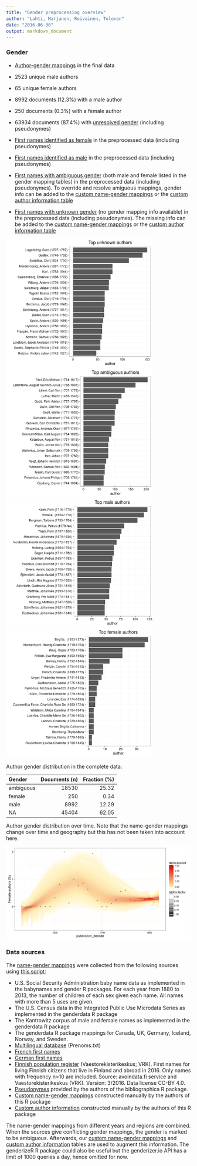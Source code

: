 ```yaml
---
title: "Gender preprocessing overview"
author: "Lahti, Marjanen, Roivainen, Tolonen"
date: "2016-06-30"
output: markdown_document
---
```


### Gender

 * [Author-gender mappings](output.tables/author_accepted.csv) in the final data

 * 2523 unique male authors
 
 * 65 unique female authors
 
 * 8992 documents (12.3%) with a male author
 
 * 250 documents (0.3%) with a female author
 
 * 63934 documents (87.4%) with [unresolved gender](output.tables/author_gender_discarded.csv) (including pseudonymes)

 * [First names identified as female](output.tables/gender_female.csv) in the preprocessed data (including pseudonymes)

 * [First names identified as male](output.tables/gender_male.csv) in the preprocessed data (including pseudonymes)

 * [First names with ambiguous
   gender](output.tables/gender_ambiguous.csv) (both male and female
   listed in the gender mapping tables) in the preprocessed data
   (including pseudonymes). To override and resolve amiguous mappings,
   gender info can be added to the [custom name-gender
   mappings](https://github.com/rOpenGov/bibliographica/blob/master/inst/extdata/names/firstnames/custom_gender.csv)
   or the [custom author information
   table](https://github.com/rOpenGov/bibliographica/blob/master/inst/extdata/author_info.csv)

 * [First names with unknown gender](output.tables/gender_unknown.csv)
   (no gender mapping info available) in the preprocessed data
   (including pseudonymes). The missing info can be added to the
   [custom name-gender
   mappings](https://github.com/rOpenGov/bibliographica/blob/master/inst/extdata/names/firstnames/custom_gender.csv)
   or the [custom author information
   table](https://github.com/rOpenGov/bibliographica/blob/master/inst/extdata/author_info.csv)

<img src="figure/summary-authorgenders-1.png" title="plot of chunk summary-authorgenders" alt="plot of chunk summary-authorgenders" width="400px" /><img src="figure/summary-authorgenders-2.png" title="plot of chunk summary-authorgenders" alt="plot of chunk summary-authorgenders" width="400px" /><img src="figure/summary-authorgenders-3.png" title="plot of chunk summary-authorgenders" alt="plot of chunk summary-authorgenders" width="400px" /><img src="figure/summary-authorgenders-4.png" title="plot of chunk summary-authorgenders" alt="plot of chunk summary-authorgenders" width="400px" />


Author gender distribution in the complete data:


|Gender    | Documents (n)| Fraction (%)|
|:---------|-------------:|------------:|
|ambiguous |         18530|        25.32|
|female    |           250|         0.34|
|male      |          8992|        12.29|
|NA        |         45404|        62.05|

Author gender distribution over time. Note that the name-gender mappings change over time and geography but this has not been taken into account here.


![plot of chunk summarygendertime](figure/summarygendertime-1.png)



### Data sources

The [name-gender mappings](https://github.com/rOpenGov/bibliographica/blob/master/inst/extdata/gendermap.csv) were collected from the following sources using [this script](https://github.com/rOpenGov/bibliographica/blob/master/inst/extdata/data.gender.R):

  * U.S. Social Security Administration baby name data as implemented in the babynames and gender R packages. For each year from 1880 to 2013, the number of children of each sex given each name. All names with more than 5 uses are given.  
  * The U.S. Census data in the Integrated Public Use Microdata Series as implemented in the genderdata R package  
  * The Kantrowitz corpus of male and female names as implemented in the genderdata R package 
  * The genderdata R package mappings for Canada, UK, Germany, Iceland, Norway, and Sweden. 
 * [Multilingual database](http://www.lexique.org/public/prenoms.php) (Prenoms.txt) 
 * [French first names](http://www.excel-downloads.com/forum/86934-liste-des-prenoms.htmlhttp://http://www.excel-downloads.com/forum/86934-liste-des-prenoms.html)
 * [German first names](http://www.albertmartin.de/vornamen/)
 * [Finnish population register](https://www.avoindata.fi/data/fi/dataset/none) (Vaestorekisterikeskus; VRK). First names for living Finnish citizens that live in Finland and abroad in 2016. Only names with frequency n>10 are included. Source: avoindata.fi service and Vaestorekisterikeskus (VRK). Version: 3/2016. Data license CC-BY 4.0.
 * [Pseudonymes](https://github.com/rOpenGov/bibliographica/blob/master/inst/extdata/names/pseudonymes/custom_pseudonymes.csv) provided by the authors of the bibliographica R package.
 * [Custom name-gender mappings](https://github.com/rOpenGov/bibliographica/blob/master/inst/extdata/names/firstnames/custom_gender.csv) constructed manually by the authors of this R package
 * [Custom author information](https://github.com/rOpenGov/bibliographica/blob/master/inst/extdata/author_info.csv) constructed manually by the authors of this R package 


The name-gender mappings from different years and regions are
combined. When the sources give conflicting gender mappings, the
gender is marked to be ambiguous.  Afterwards, our [custom name-gender
mappings](https://github.com/rOpenGov/bibliographica/blob/master/inst/extdata/names/firstnames/custom_gender.csv)
and [custom author
information](https://github.com/rOpenGov/bibliographica/blob/master/inst/extdata/author_info.csv)
tables are used to augment this information. The genderizeR R package
could also be useful but the genderizer.io API has a limit of 1000
queries a day, hence omitted for now.



